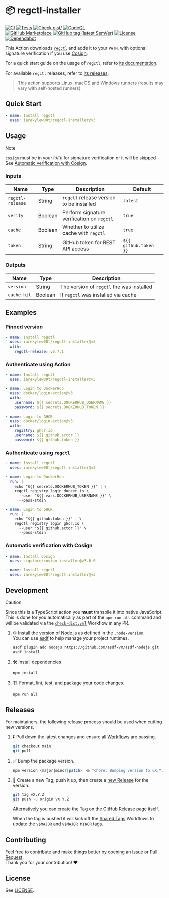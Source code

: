 # 📦 regctl-installer

[![CI](https://github.com/IAreKyleW00t/regctl-installer/actions/workflows/ci.yml/badge.svg)](https://github.com/IAreKyleW00t/regctl-installer/actions/workflows/ci.yml)
[![Tests](https://github.com/IAreKyleW00t/regctl-installer/actions/workflows/test.yml/badge.svg)](https://github.com/IAreKyleW00t/regctl-installer/actions/workflows/test.yml)
[![Check dist/](https://github.com/IAreKyleW00t/regctl-installer/actions/workflows/check-dist.yml/badge.svg)](https://github.com/IAreKyleW00t/regctl-installer/actions/workflows/check-dist.yml)
[![CodeQL](https://github.com/IAreKyleW00t/regctl-installer/actions/workflows/codeql.yml/badge.svg)](https://github.com/IAreKyleW00t/regctl-installer/actions/workflows/codeql.yml)  
[![GitHub Marketplace](https://img.shields.io/badge/Marketplace-regctl--installer-blue?style=flat&logo=github)](https://github.com/marketplace/actions/regctl-installer)
[![GitHub tag (latest SemVer)](https://img.shields.io/github/v/tag/IAreKyleW00t/regctl-installer?style=flat&label=Latest%20Version&color=blue)](https://github.com/IAreKyleW00t/regctl-installer/tags)
[![License](https://img.shields.io/github/license/IAreKyleW00t/regctl-installer?label=License)](https://github.com/IAreKyleW00t/regctl-installer/blob/main/LICENSE)
[![Dependabot](https://img.shields.io/badge/Dependabot-0366d6?style=flat&logo=dependabot&logoColor=white)](.github/dependabot.yml)

This Action downloads [`regctl`](https://github.com/regclient/regclient) and
adds it to your `PATH`, with optional signature verification if you use
[Cosign](https://github.com/sigstore/cosign).

For a quick start guide on the usage of `regctl`, refer to
[its documentation](https://github.com/regclient/regclient/blob/main/docs/regctl.md).

For available `regctl` releases, refer to
[its releases](https://github.com/regclient/regclient/releases).

> This action supports Linux, macOS and Windows runners (results may vary with
> self-hosted runners).

## Quick Start

```yaml
- name: Install regctl
  uses: iarekylew00t/regctl-installer@v3
```

## Usage

> [!NOTE]
>
> `cosign` must be in your `PATH` for signature verification or it will be
> skipped - See
> [Automatic verification with Cosign](#automatic-verification-with-cosign).

### Inputs

| Name             | Type    | Description                                | Default               |
| ---------------- | ------- | ------------------------------------------ | --------------------- |
| `regctl-release` | String  | `regctl` release version to be installed   | `latest`              |
| `verify`         | Boolean | Perform signature verification on `regctl` | `true`                |
| `cache`          | Boolean | Whether to utilize cache with `regctl`     | `true`                |
| `token`          | String  | GitHub token for REST API access           | `${{ github.token }}` |

### Outputs

| Name        | Type    | Description                               |
| ----------- | ------- | ----------------------------------------- |
| `version`   | String  | The version of `regctl` the was installed |
| `cache-hit` | Boolean | If `regctl` was installed via cache       |

## Examples

### Pinned version

```yaml
- name: Install regctl
  uses: iarekylew00t/regctl-installer@v3
  with:
    regctl-release: v0.7.1
```

### Authenticate using Action

```yaml
- name: Install regctl
  uses: iarekylew00t/regctl-installer@v3

- name: Login to DockerHub
  uses: docker/login-action@v3
  with:
    username: ${{ secrets.DOCKERHUB_USERNAME }}
    password: ${{ secrets.DOCKERHUB_TOKEN }}

- name: Login to GHCR
  uses: docker/login-action@v3
  with:
    registry: ghcr.io
    username: ${{ github.actor }}
    password: ${{ github.token }}
```

### Authenticate using `regctl`

```yaml
- name: Install regctl
  uses: iarekylew00t/regctl-installer@v3

- name: Login to DockerHub
  run: |
    echo "${{ secrets.DOCKERHUB_TOKEN }}" | \
    regctl registry login docker.io \
      --user "${{ vars.DOCKERHUB_USERNAME }}" \
      --pass-stdin

- name: Login to GHCR
  run: |
    echo "${{ github.token }}" | \
    regctl registry login ghcr.io \
      --user "${{ github.actor }}" \
      --pass-stdin
```

### Automatic verification with Cosign

```yaml
- name: Install Cosign
  uses: sigstore/cosign-installer@v3.6.0

- name: Install regctl
  uses: iarekylew00t/regctl-installer@v3
```

## Development

> [!CAUTION]
>
> Since this is a TypeScript action you **must** transpile it into native
> JavaScript. This is done for you automatically as part of the `npm run all`
> command and will be validated via the
> [`check-dist.yml`](https://github.com/IAreKyleW00t/regctl-installer/actions/workflows/check-dist.yml)
> Workflow in any PR.

1. ⚙️ Install the version of [Node.js](https://nodejs.org/en) as defined in the
   [`.node-version`](.node-version).  
   You can use [asdf](https://github.com/asdf-vm/asdf) to help manage your
   project runtimes.

   ```sh
   asdf plugin add nodejs https://github.com/asdf-vm/asdf-nodejs.git
   asdf install
   ```

2. 🛠️ Install dependencies

   ```sh
   npm install
   ```

3. 🏗️ Format, lint, test, and package your code changes.

   ```sh
   npm run all
   ```

## Releases

For maintainers, the following release process should be used when cutting new
versions.

1. ⏬ Pull down the latest changes and ensure all
   [Workflows](https://github.com/IAreKyleW00t/regctl-installer/actions) are
   passing.

   ```sh
   git checkout main
   git pull
   ```

2. ✅ Bump the package version.

   ```sh
   npm version <major|minor|patch> -m "chore: Bumping version to vX.Y.Z"
   ```

3. 🔖 Create a new Tag, push it up, then create a
   [new Release](https://github.com/IAreKyleW00t/regctl-installer/releases/new)
   for the version.

   ```sh
   git tag vX.Y.Z
   git push -u origin vX.Y.Z
   ```

   Alternatively you can create the Tag on the GitHub Release page itself.

   When the tag is pushed it will kick off the
   [Shared Tags](https://github.com/IAreKyleW00t/regctl-installer/actions/workflows/shared-tags.yml)
   Workflows to update the `v$MAJOR` and `v$MAJOR.MINOR` tags.

## Contributing

Feel free to contribute and make things better by opening an
[Issue](https://github.com/IAreKyleW00t/regctl-installer/issues) or
[Pull Request](https://github.com/IAreKyleW00t/regctl-installer/pulls).  
Thank you for your contribution! ❤️

## License

See
[LICENSE](https://github.com/IAreKyleW00t/regctl-installer/blob/main/LICENSE).
